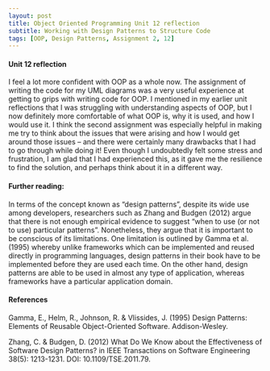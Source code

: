 ```yaml
---
layout: post
title: Object Oriented Programming Unit 12 reflection
subtitle: Working with Design Patterns to Structure Code
tags: [OOP, Design Patterns, Assignment 2, 12]
---
```


#### Unit 12 reflection
I feel a lot more confident with OOP as a whole now. The assignment of writing the code for my UML diagrams was a very useful experience at getting to grips with writing code for OOP. I mentioned in my earlier unit reflections that I was struggling with understanding aspects of OOP, but I now definitely more comfortable of what OOP is, why it is used, and how I would use it. I think the second assignment was especially helpful in making me try to think about the issues that were arising and how I would get around those issues – and there were certainly many drawbacks that I had to go through while doing it! Even though I undoubtedly felt some stress and frustration, I am glad that I had experienced this, as it gave me the resilience to find the solution, and perhaps think about it in a different way.

#### Further reading:
In terms of the concept known as “design patterns”, despite its wide use among developers, researchers such as Zhang and Budgen (2012) argue that there is not enough empirical evidence to suggest “when to use (or not to use) particular patterns”. Nonetheless, they argue that it is important to be conscious of its limitations. One limitation is outlined by Gamma et al. (1995) whereby unlike frameworks which can be implemented and reused directly in programming languages, design patterns in their book have to be implemented before they are used each time. On the other hand, design patterns are able to be used in almost any type of application, whereas frameworks have a particular application domain. 

#### References
Gamma, E., Helm, R., Johnson, R. & Vlissides, J. (1995) Design Patterns: Elements of Reusable Object-Oriented Software. Addison-Wesley.

Zhang, C. & Budgen, D. (2012) What Do We Know about the Effectiveness of Software Design Patterns? in IEEE Transactions on Software Engineering 38(5): 1213-1231. DOI: 10.1109/TSE.2011.79.
